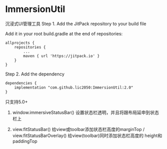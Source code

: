 # ImmersionUtil
沉浸式UI管理工具
Step 1. Add the JitPack repository to your build file

Add it in your root build.gradle at the end of repositories:

	allprojects {
		repositories {
			...
			maven { url 'https://jitpack.io' }
		}
	}
Step 2. Add the dependency

	dependencies {
		implementation "com.github.lic2050:ImmersionUtil:2.0"
	}


只支持5.0+

1.  window.immersiveStatusBar()
    设置状态栏透明，并且将跟布局延申到状态栏上
    
2.  view.fitStatusBar() 
    给view或toolbar添加状态栏高度的marginTop 
    /
    view.fitStatusBarOverlay()
    给view(toolbar)同时添加状态栏高度的 height和paddingTop

